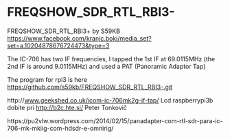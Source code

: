 # FREQSHOW_SDR_RTL_RBI3-
FREQSHOW_SDR_RTL_RBI3+ by S59KB
https://www.facebook.com/kranjc.boki/media_set?set=a.10204878676724473&type=3

The IC-706 has two IF frequencies, I tapped the 1st IF at 69.0115MHz (the 2nd IF is around 9.0115MHz) and used a PAT (Panoramic Adaptor Tap)

The program for rpi3 is here
https://github.com/s59kb/FREQSHOW_SDR_RTL_RBI3-.git

http\://www.geekshed.co.uk/icom-ic-706mk2g-if-tap/
Lcd raspberrypi3b dobite pri http://b2c.hte.si/ Peter Tonkovič

https\://pu2vlw.wordpress.com/2014/02/15/panadapter-com-rtl-sdr-para-ic-706-mk-mkiig-com-hdsdr-e-omnirig/
